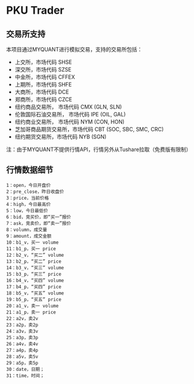 # PKU Trader

## 交易所支持
本项目通过MYQUANT进行模拟交易，支持的交易所包括：

- 上交所，市场代码 SHSE
- 深交所，市场代码 SZSE
- 中金所，市场代码 CFFEX
- 上期所，市场代码 SHFE
- 大商所，市场代码 DCE
- 郑商所，市场代码 CZCE
- 纽约商品交易所， 市场代码 CMX (GLN, SLN)
- 伦敦国际石油交易所， 市场代码 IPE (OIL, GAL)
- 纽约商业交易所， 市场代码 NYM (CON, HON)
- 芝加哥商品期货交易所，市场代码 CBT (SOC, SBC, SMC, CRC)
- 纽约期货交易所，市场代码 NYB (SGN)

注：由于MYQUANT不提供行情API，行情另外从Tushare拉取（免费版有限制）


## 行情数据细节
    1：open，今日开盘价 
    2：pre_close，昨日收盘价 
    3：price，当前价格
    4：high，今日最高价 
    5：low，今日最低价 
    6：bid，竞买价，即“买一”报价 
    7：ask，竞卖价，即“卖一”报价 
    8：volumn，成交量
    9：amount，成交金额 
    10：b1_v，买一 volume
    11：b1_p，买一 price 
    12：b2_v，“买二” volume
    13：b2_p，“买二” price
    14：b3_v，“买三” volume
    15：b3_p，“买三” price
    16：b4_v，“买四” volume
    17：b4_p，“买四” price
    18：b5_v，“买五” volume
    19：b5_p，“买五” price
    20：a1_v，卖一 volume
    21：a1_p，卖一 price
    22：a2v，卖2v 
    23：a2p，卖2p
    24：a3v，卖3v 
    25：a3p，卖3p 
    26：a4v，卖4v 
    27：a4p，卖4p 
    28：a5v，卖5v 
    29：a5p，卖5p 
    30：date，日期； 
    31：time，时间；